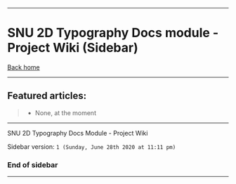 
***

# SNU 2D Typography Docs module - Project Wiki (Sidebar)

[Back home](https://github.com/seanpm2001/SNU_2D_Shopping/wiki/)

***

## Featured articles:

> * None, at the moment

***

SNU 2D Typography Docs Module - Project Wiki

Sidebar version: `1 (Sunday, June 28th 2020 at 11:11 pm)`

### End of sidebar

***
